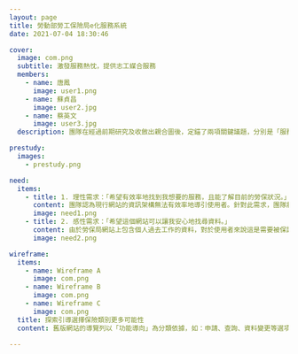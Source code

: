 ```yaml
---
layout: page
title: 勞動部勞工保險局e化服務系統
date: 2021-07-04 18:30:46

cover:
  image: com.png
  subtitle: 激發服務熱忱，提供志工媒合服務
  members:
    - name: 唐鳳
      image: user1.png
    - name: 蘇貞昌
      image: user2.jpg
    - name: 蔡英文
      image: user3.jpg
  description: 團隊在經過前期研究及收斂出親合圖後，定錨了兩項關鍵議題，分別是「服務缺乏適當指引」及「難以快速且放心地找到關鍵資訊」。透過適時的提示引導、梳理資訊架構、重整導覽頁面等關鍵設計，團隊逐步優化了服務系統的體驗，藉以打造令退休人士也能安心使用的勞保網站。

prestudy:
  images:
    - prestudy.png

need:
  items:
    - title: 1. 理性需求：「希望有效率地找到我想要的服務，且能了解目前的勞保狀況。」
      content: 團隊認為現行網站的資訊架構無法有效率地導引使用者。針對此需求，團隊將著手於資訊架構改造與呈現方式。
      image: need1.png
    - title: 2. 感性需求：「希望這個網站可以讓我安心地找尋資料。」
      content: 由於勞保局網站上包含個人過去工作的資料，對於使用者來說這是需要被保護的。若能提升網站給人的安心感，可以讓使用者體驗更好。
      image: need2.png

wireframe:
  items:
    - name: Wireframe A
      image: com.png
    - name: Wireframe B
      image: com.png
    - name: Wireframe C
      image: com.png
  title: 探索引導選擇保險類別更多可能性
  content: 舊版網站的導覽列以「功能導向」為分類依據，如：申請、查詢、資料變更等選項，團隊以此為基礎，針對資訊呈現進行重整後，製作了第一版本的測試原型；另一方面，團隊依照人生面臨保險需求時的情境為底，試著發想出「生育、工作、失業、失能、死亡、退休」等新導覽類別，讓「人生版」的測試原型成為網站未來的可能輪廓之一。

---
```

